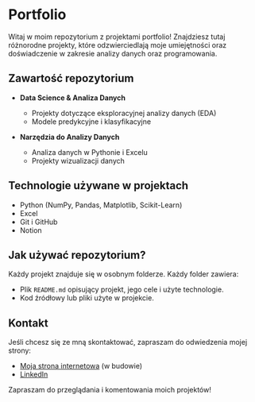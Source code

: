# Portfolio

Witaj w moim repozytorium z projektami portfolio! Znajdziesz tutaj różnorodne projekty, które odzwierciedlają moje umiejętności oraz doświadczenie w zakresie analizy danych oraz programowania.

## Zawartość repozytorium

- **Data Science & Analiza Danych**
  - Projekty dotyczące eksploracyjnej analizy danych (EDA)
  - Modele predykcyjne i klasyfikacyjne

- **Narzędzia do Analizy Danych**
  - Analiza danych w Pythonie i Excelu
  - Projekty wizualizacji danych

## Technologie używane w projektach

- Python (NumPy, Pandas, Matplotlib, Scikit-Learn)
- Excel
- Git i GitHub
- Notion

## Jak używać repozytorium?

Każdy projekt znajduje się w osobnym folderze. Każdy folder zawiera:
- Plik `README.md` opisujący projekt, jego cele i użyte technologie.
- Kod źródłowy lub pliki użyte w projekcie.

## Kontakt

Jeśli chcesz się ze mną skontaktować, zapraszam do odwiedzenia mojej strony:
- [Moja strona internetowa]([#](https://kacperbator.pl/)) (w budowie)
- [LinkedIn](https://www.linkedin.com/in/kacper-bator-8a3899241/)

Zapraszam do przeglądania i komentowania moich projektów!
